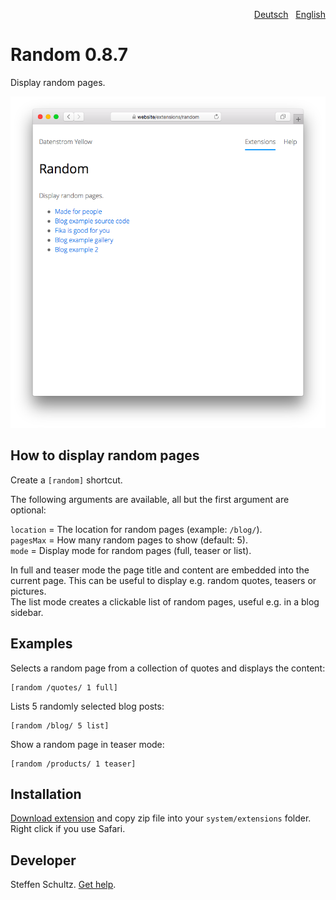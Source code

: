 <p align="right"><a href="README-de.md">Deutsch</a> &nbsp; <a href="README.md">English</a></p>

# Random 0.8.7

Display random pages.

<p align="center"><img src="random-screenshot.png?raw=true" alt="Screenshot"></p>

## How to display random pages

Create a `[random]` shortcut. 

The following arguments are available, all but the first argument are optional:

`location` = The location for random pages (example: `/blog/`).  
`pagesMax` = How many random pages to show (default: 5).  
`mode` = Display mode for random pages (full, teaser or list). 

In full and teaser mode the page title and content are embedded into the current page. This can be useful to display e.g. random quotes, teasers or pictures.  
The list mode creates a clickable list of random pages, useful e.g. in a blog sidebar. 

## Examples

Selects a random page from a collection of quotes and displays the content:

    [random /quotes/ 1 full]

Lists 5 randomly selected blog posts:

    [random /blog/ 5 list]

Show a random page in teaser mode: 

    [random /products/ 1 teaser]

## Installation

[Download extension](https://github.com/datenstrom/yellow-extensions/raw/main/downloads/random.zip) and copy zip file into your `system/extensions` folder. Right click if you use Safari.

## Developer

Steffen Schultz. [Get help](https://datenstrom.se/yellow/help/).
